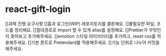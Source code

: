 # react-gift-login
[]과제 진행 요구사항
[]홈과 로그인(WIP) 레포지토리를 클론해요.
[]불필요한 파일, 코드를 정리해요.
[]절대경로로 Import 할 수 있게 alias를 설정해요.
[]Prettier가 무엇인지 찾아보고 추가해주세요.
[]emotion 스타일 라이브러리를 추가하고, reset css를 적용해주세요.
[]기본 폰트로 Pretendard를 적용해주세요.
[]기능 단위로 나누어 커밋을 해주세요.
